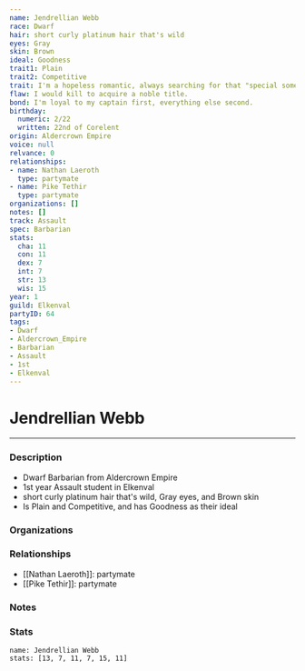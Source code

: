 ```yaml
---
name: Jendrellian Webb
race: Dwarf
hair: short curly platinum hair that's wild
eyes: Gray
skin: Brown
ideal: Goodness
trait1: Plain
trait2: Competitive
trait: I'm a hopeless romantic, always searching for that "special someone."
flaw: I would kill to acquire a noble title.
bond: I'm loyal to my captain first, everything else second.
birthday:
  numeric: 2/22
  written: 22nd of Corelent
origin: Aldercrown Empire
voice: null
relvance: 0
relationships:
- name: Nathan Laeroth
  type: partymate
- name: Pike Tethir
  type: partymate
organizations: []
notes: []
track: Assault
spec: Barbarian
stats:
  cha: 11
  con: 11
  dex: 7
  int: 7
  str: 13
  wis: 15
year: 1
guild: Elkenval
partyID: 64
tags:
- Dwarf
- Aldercrown_Empire
- Barbarian
- Assault
- 1st
- Elkenval
---
```

# Jendrellian Webb
---
### Description
- Dwarf Barbarian from Aldercrown Empire
- 1st year Assault student in Elkenval
- short curly platinum hair that's wild, Gray eyes, and Brown skin
- Is Plain and Competitive, and has Goodness as their ideal

### Organizations

### Relationships
- [[Nathan Laeroth]]: partymate
- [[Pike Tethir]]: partymate

### Notes

### Stats
```statblock
name: Jendrellian Webb
stats: [13, 7, 11, 7, 15, 11]
```